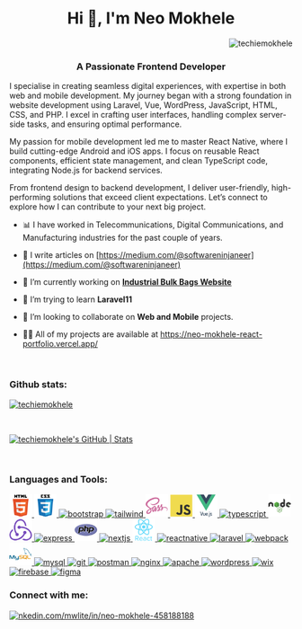 <h1 align="center">Hi 👋, I'm Neo Mokhele</h1>

<p align="right"> <img src="https://komarev.com/ghpvc/?username=techiemokhele&label=Profile%20views&color=0e75b6&style=flat" alt="techiemokhele" /> </p>

<h3 align="center">A Passionate Frontend Developer</h3>

<p>I specialise in creating seamless digital experiences, with expertise in both web and mobile development. My journey began with a strong foundation in website development using Laravel, Vue, WordPress, JavaScript, HTML, CSS, and PHP. I excel in crafting user interfaces, handling complex server-side tasks, and ensuring optimal performance.</p>

<p>My passion for mobile development led me to master React Native, where I build cutting-edge Android and iOS apps. I focus on reusable React components, efficient state management, and clean TypeScript code, integrating Node.js for backend services.</p>

<p>From frontend design to backend development, I deliver user-friendly, high-performing solutions that exceed client expectations. Let’s connect to explore how I can contribute to your next big project.
</p>

- 📊 I have worked in Telecommunications, Digital Communications, and Manufacturing industries for the past couple of years.
  
- 📝 I write articles on [https://medium.com/@softwareninjaneer](https://medium.com/@softwareninjaneer)

- 🔭 I’m currently working on **[Industrial Bulk Bags Website](https://github.com/techiemokhele/bulk_bags)**

- 🌱 I’m trying to learn **Laravel11**

- 🤝 I’m looking to collaborate on **Web and Mobile** projects.

- 👨‍💻 All of my projects are available at https://neo-mokhele-react-portfolio.vercel.app/

<br>

<h3 align="left">Github stats:</h3>

<p align="left"> 
  <a href="https://github.com/ryo-ma/github-profile-trophy">
    <img src="https://github-profile-trophy.vercel.app/?username=techiemokhele" alt="techiemokhele" />
  </a> 
</p>

<br>

[![techiemokhele's GitHub | Stats](https://stats.quira.sh/techiemokhele/github?theme=dark)](https://quira.sh?utm_source=widgets&utm_campaign=techiemokhele)

<br>

<h3 align="left">Languages and Tools:</h3>
<p align="left"> 
  <a href="https://www.w3.org/html/" target="_blank" rel="noreferrer"> 
    <img src="https://raw.githubusercontent.com/devicons/devicon/master/icons/html5/html5-original-wordmark.svg" alt="html5" width="40" height="40"/> 
  </a> 
  <a href="https://www.w3schools.com/css/" target="_blank" rel="noreferrer"> 
    <img src="https://raw.githubusercontent.com/devicons/devicon/master/icons/css3/css3-original-wordmark.svg" alt="css3" width="40" height="40"/> 
  </a> 
  <a href="https://getbootstrap.com" target="_blank" rel="noreferrer"> 
    <img src="https://brandslogos.com/wp-content/uploads/images/large/bootstrap-logo.png" alt="bootstrap" width="40" height="40"/> 
  </a>
  <a href="https://tailwindcss.com/" target="_blank" rel="noreferrer"> 
    <img src="https://www.vectorlogo.zone/logos/tailwindcss/tailwindcss-icon.svg" alt="tailwind" width="40" height="40"/> 
  </a>
  <a href="https://sass-lang.com" target="_blank" rel="noreferrer"> 
    <img src="https://raw.githubusercontent.com/devicons/devicon/master/icons/sass/sass-original.svg" alt="sass" width="40" height="40"/> 
  </a> 
  <a href="https://www.typescriptlang.org/" target="_blank" rel="noreferrer"> 
    <img src="https://raw.githubusercontent.com/devicons/devicon/master/icons/javascript/javascript-original.svg" alt="javascript" width="40" height="40"/> 
  </a>
  <a href="https://vuejs.org/" target="_blank" rel="noreferrer"> 
    <img src="https://raw.githubusercontent.com/devicons/devicon/master/icons/vuejs/vuejs-original-wordmark.svg" alt="vuejs" width="40" height="40"/> 
  </a>
    <a href="https://vuejs.org/" target="_blank" rel="noreferrer"> 
    <img src="https://w7.pngwing.com/pngs/915/519/png-transparent-typescript-hd-logo-thumbnail.png" alt="typescript" width="40" height="40"/> 
  </a>
  <a href="https://nodejs.org" target="_blank" rel="noreferrer"> 
    <img src="https://raw.githubusercontent.com/devicons/devicon/master/icons/nodejs/nodejs-original-wordmark.svg" alt="nodejs" width="40" height="40"/> 
  </a> 
  <a href="https://redux.js.org" target="_blank" rel="noreferrer"> 
    <img src="https://raw.githubusercontent.com/devicons/devicon/master/icons/redux/redux-original.svg" alt="redux" width="40" height="40"/> 
  </a> 
  <a href="https://expressjs.com" target="_blank" rel="noreferrer"> 
    <img src="https://camo.githubusercontent.com/4c404ee3b9f73190f23c194c889274fdb43314d4d767a786eed8e8a117c8f062/68747470733a2f2f75706c6f61642e77696b696d656469612e6f72672f77696b6970656469612f636f6d6d6f6e732f7468756d622f382f38382f5374617475735f6975636e5f45585f69636f6e2e7376672f34383070782d5374617475735f6975636e5f45585f69636f6e2e7376672e706e67" alt="express" width="40" height="40"/> 
  </a>
  <a href="https://www.php.net" target="_blank" rel="noreferrer"> 
    <img src="https://raw.githubusercontent.com/devicons/devicon/master/icons/php/php-original.svg" alt="php" width="40" height="40"/> 
  </a>  
  <a href="https://nextjs.org/" target="_blank" rel="noreferrer"> 
    <img src="https://miro.medium.com/v2/resize:fit:576/1*yqQpg5pkNNY2NCdcmqVstw.png" alt="nextjs" width="40" height="40"/> 
  </a> 
  <a href="https://reactjs.org/" target="_blank" rel="noreferrer"> 
    <img src="https://raw.githubusercontent.com/devicons/devicon/master/icons/react/react-original-wordmark.svg" alt="react" width="40" height="40"/> 
  </a> 
  <a href="https://reactnative.dev/" target="_blank" rel="noreferrer"> <img src="https://cdn4.iconfinder.com/data/icons/logos-3/600/React.js_logo-512.png" alt="reactnative" width="40" height="40"/> 
  </a> 
  <a href="https://laravel.com/" target="_blank" rel="noreferrer"> 
    <img src="https://upload.wikimedia.org/wikipedia/commons/thumb/9/9a/Laravel.svg/1969px-Laravel.svg.png" alt="laravel" width="40" height="40"/> 
  </a>
  <a href="https://webpack.js.org" target="_blank" rel="noreferrer"> 
    <img src="https://seeklogo.com/images/W/webpack-logo-9E66EE203A-seeklogo.com.png" alt="webpack" width="40" height="40"/> 
  </a>
    <a href="https://www.mysql.com/" target="_blank" rel="noreferrer"> 
    <img src="https://raw.githubusercontent.com/devicons/devicon/master/icons/mysql/mysql-original-wordmark.svg" alt="mysql" width="40" height="40"/> 
  </a> 
    <a href="https://www.mongodb.com" target="_blank" rel="noreferrer"> 
    <img src="https://www.pngall.com/wp-content/uploads/13/Mongodb-PNG-Image-HD.png" alt="mysql" width="40" height="40"/> 
  </a>
  <a href="https://git-scm.com/" target="_blank" rel="noreferrer"> 
    <img src="https://www.vectorlogo.zone/logos/git-scm/git-scm-icon.svg" alt="git" width="40" height="40"/> 
  </a> 
  <a href="https://postman.com" target="_blank" rel="noreferrer"> 
    <img src="https://www.vectorlogo.zone/logos/getpostman/getpostman-icon.svg" alt="postman" width="40" height="40"/> 
  </a>
  <a href="https://www.nginx.com" target="_blank" rel="noreferrer"> 
    <img src="https://linuxscriptshub.com/wp-content/uploads/2017/04/Nginx-Logo.png" alt="nginx" width="40" height="40"/> 
  </a> 
  <a href="https://www.apachefriends.org/" target="_blank" rel="noreferrer"> 
    <img src="https://www.apachefriends.org/images/xampp-logo-ac950edf.svg" alt="apache" width="40" height="40"/> 
  </a>
  <a href="https://wordpress.com/" target="_blank" rel="noreferrer"> 
    <img src="https://static.vecteezy.com/system/resources/previews/020/975/579/original/wordpress-logo-wordpress-icon-transparent-free-png.png" alt="wordpress" width="40" height="40"/> 
  </a>
  <a href="https://www.wix.com/" target="_blank" rel="noreferrer"> 
    <img src="https://cdn.freebiesupply.com/logos/large/2x/wix-logo-png-transparent.png" alt="wix" width="40" height="40"/> 
  </a>
  <a href="https://firebase.google.com/" target="_blank" rel="noreferrer"> 
    <img src="https://www.vectorlogo.zone/logos/firebase/firebase-icon.svg" alt="firebase" width="40" height="40"/> 
  </a>
  <a href="https://www.figma.com/" target="_blank" rel="noreferrer"> 
    <img src="https://www.vectorlogo.zone/logos/figma/figma-icon.svg" alt="figma" width="40" height="40"/> 
  </a>
</p>

<h3 align="left">Connect with me:</h3>
<p align="left">
  <a href="https://linkedin.com/in/nkedin.com/mwlite/in/neo-mokhele-458188188" target="blank">
    <img align="center" src="https://raw.githubusercontent.com/rahuldkjain/github-profile-readme-generator/master/src/images/icons/Social/linked-in-alt.svg" alt="nkedin.com/mwlite/in/neo-mokhele-458188188" height="30" width="40" />
  </a>
</p>
